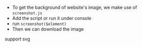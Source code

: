 * To get the background of website's image, we make use of `screenshot.js`
* Add the script or run it under console
* run `screenshot($element)`
* Then we can download the image

support svg